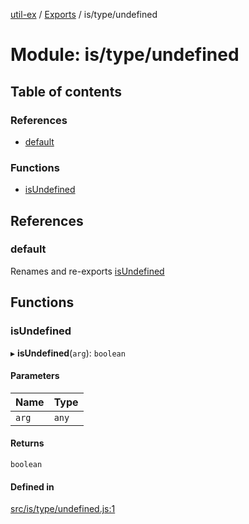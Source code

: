 [util-ex](../README.md) / [Exports](../modules.md) / is/type/undefined

# Module: is/type/undefined

## Table of contents

### References

- [default](is_type_undefined.md#default)

### Functions

- [isUndefined](is_type_undefined.md#isundefined)

## References

### default

Renames and re-exports [isUndefined](is_type_undefined.md#isundefined)

## Functions

### isUndefined

▸ **isUndefined**(`arg`): `boolean`

#### Parameters

| Name | Type |
| :------ | :------ |
| `arg` | `any` |

#### Returns

`boolean`

#### Defined in

[src/is/type/undefined.js:1](https://github.com/snowyu/util-ex.js/blob/8b5398b/src/is/type/undefined.js#L1)
